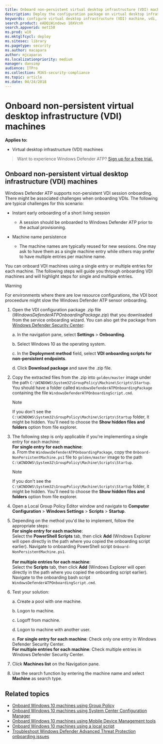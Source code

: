 ```yaml
---
title: Onboard non-persistent virtual desktop infrastructure (VDI) machines
description: Deploy the configuration package on virtual desktop infrastructure (VDI) machine so that they are onboarded to Windows Defender ATP the service.
keywords: configure virtual desktop infrastructure (VDI) machine, vdi, machine management, configure Windows ATP endpoints, configure Windows Defender Advanced Threat Protection endpoints
search.product: eADQiWindows 10XVcnh
search.appverid: met150
ms.prod: w10
ms.mktglfcycl: deploy
ms.sitesec: library
ms.pagetype: security
ms.author: macapara
author: mjcaparas
ms.localizationpriority: medium
manager: dansimp
audience: ITPro
ms.collection: M365-security-compliance 
ms.topic: article
ms.date: 04/24/2018
---
```


# Onboard non-persistent virtual desktop infrastructure (VDI) machines

**Applies to:**
- Virtual desktop infrastructure (VDI) machines



>Want to experience Windows Defender ATP? [Sign up for a free trial.](https://www.microsoft.com/en-us/WindowsForBusiness/windows-atp?ocid=docs-wdatp-configvdi-abovefoldlink)

## Onboard non-persistent virtual desktop infrastructure (VDI) machines

Windows Defender ATP supports non-persistent VDI session onboarding. There might be associated challenges when onboarding VDIs. The following are typical challenges for this scenario:


- Instant early onboarding of a short living session
    - A session should be onboarded to Windows Defender ATP prior to the actual provisioning.

- Machine name persistence
    - The machine names are typically reused for new sessions. One may ask to have them as a single machine entry while others may prefer to have multiple entries per machine name.

You can onboard VDI machines using a single entry or multiple entries for each machine. The following steps will guide you through onboarding VDI machines and will highlight steps for single and multiple entries.

>[!WARNING]
> For environments where there are low resource configurations, the VDI boot proceedure might slow the Windows Defender ATP sensor onboarding. 

1.  Open the VDI configuration package .zip file (*WindowsDefenderATPOnboardingPackage.zip*) that you downloaded from the service onboarding wizard. You can also get the package from [Windows Defender Security Center](https://securitycenter.windows.com/):

    a.  In the navigation pane, select **Settings** > **Onboarding**.

    b. Select Windows 10 as the operating system.

    c.  In the **Deployment method** field, select **VDI onboarding scripts for non-persistent endpoints**.

    d. Click **Download package** and save the .zip file.

2. Copy the extracted files from the .zip into `golden/master` image under the path `C:\WINDOWS\System32\GroupPolicy\Machine\Scripts\Startup`. You should have a folder called `WindowsDefenderATPOnboardingPackage` containing the file `WindowsDefenderATPOnboardingScript.cmd`.

    >[!NOTE]
    >If you don't see the `C:\WINDOWS\System32\GroupPolicy\Machine\Scripts\Startup` folder, it might be hidden. You'll need to choose the **Show hidden files and folders** option from file explorer.

3. The following step is only applicable if you're implementing a single entry for each machine: <br>
    **For single entry for each machine**:<br>
        a. From the `WindowsDefenderATPOnboardingPackage`, copy the `Onboard-NonPersistentMachine.ps1` file to `golden/master` image to the path `C:\WINDOWS\System32\GroupPolicy\Machine\Scripts\Startup`. <br>

    >[!NOTE]
    >If you don't see the `C:\WINDOWS\System32\GroupPolicy\Machine\Scripts\Startup` folder, it might be hidden. You'll need to choose the **Show hidden files and folders** option from file explorer.

4. Open a Local Group Policy Editor window and navigate to **Computer Configuration** > **Windows Settings** > **Scripts** > **Startup**.

5. Depending on the method you'd like to implement, follow the appropriate steps: <br>
  **For single entry for each machine**:<br>
  Select the **PowerShell Scripts** tab, then click **Add** (Windows Explorer will open directly in the path where you copied the onboarding script earlier). Navigate to onboarding PowerShell script `Onboard-NonPersistentMachine.ps1`. <br><br>
  **For multiple entries for each machine**:<br>
  Select the **Scripts** tab, then click **Add** (Windows Explorer will open directly in the path where you copied the onboarding script earlier). Navigate to the onboarding bash script `WindowsDefenderATPOnboardingScript.cmd`.

6. Test your solution:

      a. Create a pool with one machine.
      
      b. Logon to machine.
      
      c. Logoff from machine.

      d. Logon to machine with another user.
      
      e. **For single entry for each machine**: Check only one entry in Windows Defender Security Center.<br>
    **For multiple entries for each machine**: Check multiple entries in Windows Defender Security Center.

7. Click **Machines list** on the Navigation pane.

8. Use the search function by entering the machine name and select **Machine** as search type.

## Related topics
- [Onboard Windows 10 machines using Group Policy](configure-endpoints-gp-windows-defender-advanced-threat-protection.md)
- [Onboard Windows 10 machines using System Center Configuration Manager](configure-endpoints-sccm-windows-defender-advanced-threat-protection.md)
- [Onboard Windows 10 machines using Mobile Device Management tools](configure-endpoints-mdm-windows-defender-advanced-threat-protection.md)
- [Onboard Windows 10 machines using a local script](configure-endpoints-script-windows-defender-advanced-threat-protection.md)
- [Troubleshoot Windows Defender Advanced Threat Protection onboarding issues](troubleshoot-onboarding-windows-defender-advanced-threat-protection.md)


